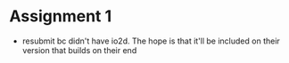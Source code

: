 # Assignment 1

- resubmit bc didn't have io2d. The hope is that it'll be included on their version that builds on their end
